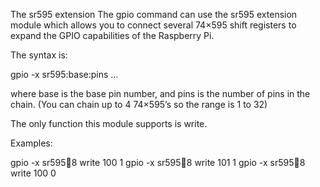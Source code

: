 The sr595 extension
The gpio command can use the sr595 extension module which allows you to connect several 74×595 shift registers to expand the GPIO capabilities of the Raspberry Pi.

The syntax is:

gpio -x sr595:base:pins …

where base is the base pin number, and pins is the number of pins in the chain. (You can chain up to 4 74×595’s so the range is 1 to 32)

The only function this module supports is write.

Examples:

gpio -x sr595:100:8 write 100 1
gpio -x sr595:100:8 write 101 1
gpio -x sr595:100:8 write 100 0